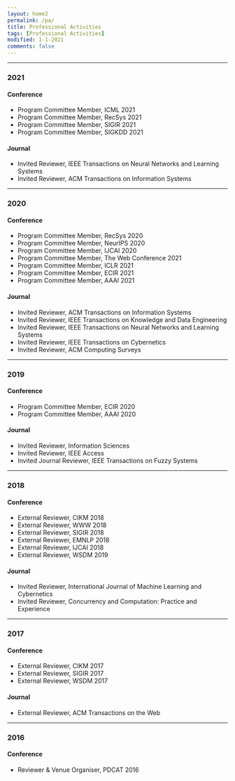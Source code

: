 ```yaml
---
layout: home2
permalink: /pa/
title: Professional Activities
tags: [Professional Activities]
modified: 1-1-2021
comments: false
---
```


----
### 2021
#### Conference
- Program Committee Member,  ICML 2021
- Program Committee Member,  RecSys 2021
- Program Committee Member,  SIGIR 2021
- Program Committee Member,  SIGKDD 2021

#### Journal

- Invited Reviewer, IEEE Transactions on Neural Networks and Learning Systems
- Invited Reviewer, ACM Transactions on Information Systems

----
### 2020
#### Conference
- Program Committee Member,  RecSys 2020
- Program Committee Member,  NeurIPS 2020
- Program Committee Member,  IJCAI 2020
- Program Committee Member,  The Web Conference 2021
- Program Committee Member,  ICLR 2021
- Program Committee Member,  ECIR 2021
- Program Committee Member,  AAAI 2021

#### Journal
- Invited Reviewer, ACM Transactions on Information Systems
- Invited Reviewer, IEEE Transactions on Knowledge and Data Engineering
- Invited Reviewer, IEEE Transactions on Neural Networks and Learning Systems
- Invited Reviewer, IEEE Transactions on Cybernetics
- Invited Reviewer, ACM Computing Surveys

----
### 2019
#### Conference
- Program Committee Member,  ECIR 2020
- Program Committee Member,  AAAI 2020

#### Journal
- Invited Reviewer,  Information Sciences
- Invited Reviewer,  IEEE Access
- Invited Journal Reviewer,  IEEE Transactions on Fuzzy Systems


----
### 2018
#### Conference
- External Reviewer, CIKM 2018
- External Reviewer, WWW 2018
- External Reviewer, SIGIR 2018
- External Reviewer, EMNLP 2018
- External Reviewer, IJCAI 2018
- External Reviewer, WSDM 2019

#### Journal
- Invited  Reviewer, International Journal of Machine Learning and Cybernetics
- Invited  Reviewer, Concurrency and Computation: Practice and Experience

----
### 2017

#### Conference

- External Reviewer, CIKM 2017
- External Reviewer, SIGIR 2017
- External Reviewer, WSDM 2017

#### Journal
- External Reviewer, ACM Transactions on the Web


----
### 2016
#### Conference

- Reviewer & Venue Organiser, PDCAT 2016

